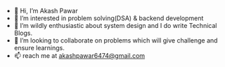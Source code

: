 - 👋 Hi, I’m Akash Pawar
- 👀 I’m interested in problem solving(DSA) & backend development
- 🌱 I’m wildly enthusiastic about system design and I do write Technical Blogs.
- 💞️ I’m looking to collaborate on problems which will give challenge and ensure learnings.
- 📫 reach me at akashpawar6474@gmail.com

<!---
akashpawar6474/akashpawar6474 is a ✨ special ✨ repository because its `README.md` (this file) appears on your GitHub profile.
You can click the Preview link to take a look at your changes.
--->

